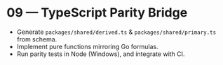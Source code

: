 # 09 — TypeScript Parity Bridge

- Generate `packages/shared/derived.ts` & `packages/shared/primary.ts` from schema.
- Implement pure functions mirroring Go formulas.
- Run parity tests in Node (Windows), and integrate with CI.
